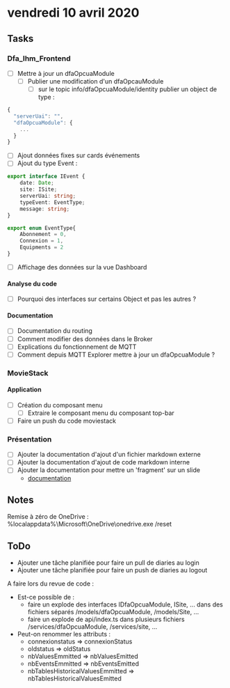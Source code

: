 # vendredi 10 avril 2020

## Tasks

### Dfa_Ihm_Frontend

- [ ] Mettre à jour un dfaOpcuaModule
  - [ ] Publier une modification d'un dfaOpcauModule
    - [ ] sur le topic info/dfaOpcuaModule/identity publier un object de type :

```ts
{
  "serverUai": "",
  "dfaOpcuaModule": {
    ...
  }
}
```

- [ ] Ajout données fixes sur cards événements
- [ ] Ajout du type Event :

```ts
export interface IEvent {
    date: Date;
    site: ISite;
    serverUai: string;
    typeEvent: EventType;
    message: string;
}

export enum EventType{
    Abonnement = 0,
    Connexion = 1,
    Equipments = 2
}
```

- [ ] Affichage des données sur la vue Dashboard

#### Analyse du code

- [ ] Pourquoi des interfaces sur certains Object et pas les autres ?

#### Documentation

- [ ] Documentation du routing
- [ ] Comment modifier des données dans le Broker
- [ ] Explications du fonctionnement de MQTT
- [ ] Comment depuis MQTT Explorer mettre à jour un dfaOpcuaModule ?

### MovieStack

#### Application

- [ ] Création du composant menu
  - [ ] Extraire le composant menu du composant top-bar
- [ ] Faire un push du code moviestack

### Présentation

- [ ] Ajouter la documentation d'ajout d'un fichier markdown externe
- [ ] Ajouter la documentation d'ajout de code markdown interne
- [ ] Ajouter la documentation pour mettre un 'fragment' sur un slide
  - [documentation](https://github.com/hakimel/reveal.js/#fragments)

## Notes

Remise à zéro de OneDrive :
  %localappdata%\Microsoft\OneDrive\onedrive.exe /reset

## ToDo

- Ajouter une tâche planifiée pour faire un pull de diaries au login
- Ajouter une tâche planifiée pour faire un push de diaries au logout

A faire lors du revue de code :

- Est-ce possible de :
  - faire un explode des interfaces IDfaOpcuaModule, ISite, ... dans des fichiers séparés /models/dfaOpcuaModule, /models/Site, ...
  - faire un explode de api/index.ts dans plusieurs fichiers /services/dfaOpcuaModule, /services/site, ...
- Peut-on renommer les attributs :
  - connexionstatus => connexionStatus
  - oldstatus => oldStatus
  - nbValuesEmmitted => nbValuesEmitted
  - nbEventsEmmitted => nbEventsEmitted
  - nbTablesHistoricalValuesEmmitted => nbTablesHistoricalValuesEmitted
